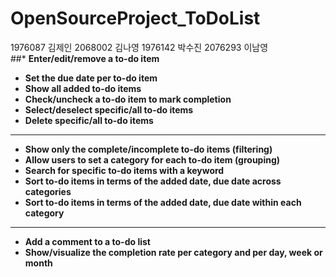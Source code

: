 # OpenSourceProject_ToDoList  
1976087 김제인 2068002 김나영 1976142 박수진 2076293 이남영  
##* **Enter/edit/remove a to-do item**
* **Set the due date per to-do item**
* **Show all added to-do items**
* **Check/uncheck a to-do item to mark completion**
* **Select/deselect specific/all to-do items**
* **Delete specific/all to-do items**
---  
* **Show only the complete/incomplete to-do items (filtering)**  
* **Allow users to set a category for each to-do item (grouping)**  
* **Search for specific to-do items with a keyword**  
* **Sort to-do items in terms of the added date, due date across categories**  
* **Sort to-do items in terms of the added date, due date within each category**  
---  
* **Add a comment to a to-do list**  
* **Show/visualize the completion rate per category and per day, week or month**  
